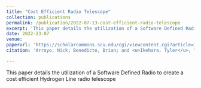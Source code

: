 ```yaml
---
title: "Cost Efficient Radio Telescope"
collection: publications
permalink: /publication/2022-07-13-cost-efficient-radio-telescope
excerpt: 'This paper details the utilization of a Software Defined Radio to create a cost efficient Hydrogen Line radio telescope'
date: 2022-23-07
venue: 
paperurl: 'https://scholarcommons.scu.edu/cgi/viewcontent.cgi?article=1067&context=elec_senior'
citation: 'Arroyo, Nick; Benedicto, Brian; and <u>Ikehara, Tyler</u>, "Cost Efficient Radio Telescope" (2022). <i>Electrical and Computer Engineering Senior Theses</i>. 68.'

---
```

This paper details the utilization of a Software Defined Radio to create a cost efficient Hydrogen Line radio telescope

